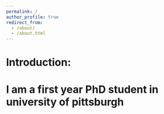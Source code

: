 ```yaml
---
permalink: /
author_profile: true
redirect_from: 
  - /about/
  - /about.html
---
```


Introduction:
======
I am a first year PhD student in university of pittsburgh 
=====



